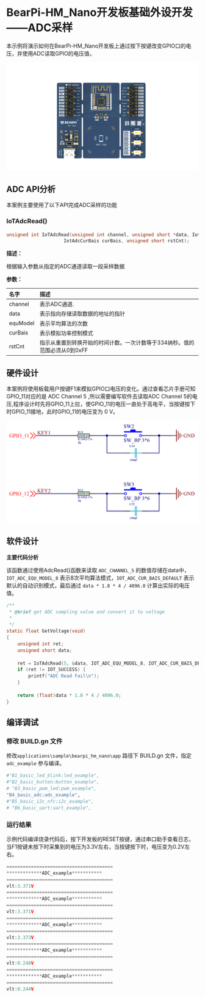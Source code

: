 # BearPi-HM_Nano开发板基础外设开发——ADC采样
本示例将演示如何在BearPi-HM_Nano开发板上通过按下按键改变GPIO口的电压，并使用ADC读取GPIO的电压值，

![BearPi-HM_Nano](../../docs/figures/00_public/BearPi-HM_Nano.png)
## ADC API分析
本案例主要使用了以下API完成ADC采样的功能
### IoTAdcRead()
```c
unsigned int IoTAdcRead(unsigned int channel, unsigned short *data, IotAdcEquModelSel equModel,
                     IotAdcCurBais curBais, unsigned short rstCnt);
```
 **描述：**

根据输入参数从指定的ADC通道读取一段采样数据


**参数：**

|名字|描述|
|:--|:------| 
| channel | 表示ADC通道.  |
| data |表示指向存储读取数据的地址的指针 |
| equModel | 表示平均算法的次数 |
| curBais | 表示模拟功率控制模式 |
| rstCnt | 指示从重置到转换开始的时间计数。一次计数等于334纳秒。值的范围必须从0到0xFF|



## 硬件设计
本案例将使用板载用户按键F1来模拟GPIO口电压的变化。通过查看芯片手册可知GPIO_11对应的是 ADC Channel 5 ,所以需要编写软件去读取ADC Channel 5的电压,程序设计时先将GPIO_11上拉，使GPIO_11的电压一直处于高电平，当按键按下时GPIO_11接地，此时GPIO_11的电压变为 0 V。

![按键电路](../../docs/figures/B4_basic_adc/按键电路.png "按键电路")

## 软件设计

**主要代码分析**
 
该函数通过使用AdcRead()函数来读取 `ADC_CHANNEL_5` 的数值存储在data中， `IOT_ADC_EQU_MODEL_8` 表示8次平均算法模式，`IOT_ADC_CUR_BAIS_DEFAULT` 表示默认的自动识别模式，最后通过 `data * 1.8 * 4 / 4096.0` 计算出实际的电压值。
```c
/**
 * @brief get ADC sampling value and convert it to voltage
 * 
 */
static float GetVoltage(void)
{
    unsigned int ret;
    unsigned short data;

    ret = IoTAdcRead(5, &data, IOT_ADC_EQU_MODEL_8, IOT_ADC_CUR_BAIS_DEFAULT, 0xff);
    if (ret != IOT_SUCCESS) {
        printf("ADC Read Fail\n");
    }

    return (float)data * 1.8 * 4 / 4096.0;
}
```



## 编译调试

### 修改 BUILD.gn 文件


修改`applications\sample\bearpi_hm_nano\app` 路径下 BUILD.gn 文件，指定 `adc_example` 参与编译。

```r
#"B1_basic_led_blink:led_example",
#"B2_basic_button:button_example",
# "B3_basic_pwm_led:pwm_example",
"B4_basic_adc:adc_example",
#"B5_basic_i2c_nfc:i2c_example",
# "B6_basic_uart:uart_example",
```   

    


### 运行结果

示例代码编译烧录代码后，按下开发板的RESET按键，通过串口助手查看日志，当F1按键未按下时采集到的电压为3.3V左右，当按键按下时，电压变为0.2V左右。
```c
=======================================
*************ADC_example***********
=======================================
vlt:3.371V
=======================================
*************ADC_example***********
=======================================
vlt:3.371V
=======================================
*************ADC_example***********
=======================================
vlt:3.373V
=======================================
*************ADC_example***********
=======================================
vlt:0.248V
=======================================
*************ADC_example***********
=======================================
vlt:0.244V
```

